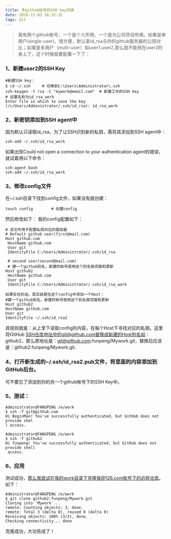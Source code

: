 ```yaml
---
title: 多github帐号的SSH key切换
date: 2016-11-02 16:32:32
tags: Git
---
```


>我有两个github帐号，一个是个人所用，一个是为公司项目所用。如果是单用户(single-user)，很方便，默认拿id_rsa与你的github服务器的公钥对比；如果是多用户（multi-user）如user1,user2,那么就不能用在user2的身上了，这个时候就要配置一下了：

### 1、新建user2的SSH Key


	#新建SSH key：
	$ cd ~/.ssh     # 切换到C:\Users\Administrator\.ssh
	ssh-keygen -t rsa -C "mywork@email.com"  # 新建工作的SSH key
	# 设置名称为id_rsa_work
	Enter file in which to save the key (/c/Users/Administrator/.ssh/id_rsa): id_rsa_work

<!--more-->

### 2、新密钥添加到SSH agent中

因为默认只读取id_rsa，为了让SSH识别新的私钥，需将其添加到SSH agent中：
 
	ssh-add ~/.ssh/id_rsa_work

如果出现Could not open a connection to your authentication agent的错误，就试着用以下命令：

	ssh-agent bash
	ssh-add ~/.ssh/id_rsa_work


### 3、修改config文件
 在~/.ssh目录下找到config文件，如果没有就创建：

	touch config        # 创建config

然后修改如下：
 我的config配置如下：

	# 该文件用于配置私钥对应的服务器
	# Default github user(first@mail.com)
	Host github.com
	 HostName github.com
	 User git
	 IdentityFile C:/Users/Administrator/.ssh/id_rsa
	
	 # second user(second@mail.com)
	 # 建一个github别名，新建的帐号使用这个别名做克隆和更新
	Host github2
	 HostName github.com
	 User git
	 IdentityFile C:/Users/Administrator/.ssh/id_rsa_work
	
	如果存在的话，其实就是往这个config中添加一个Host：
	#建一个github别名，新建的帐号使用这个别名做克隆和更新
	Host github2
	HostName github.com
	User git
	IdentityFile ~/.ssh/id_rsa2


其规则就是：从上至下读取config的内容，在每个Host下寻找对应的私钥。这里将GitHub SSH仓库地址中的git@github.com替换成新建的Host别名如：github2，那么原地址是：git@github.com:funpeng/Mywork.git，替换后应该是：github2:funpeng/Mywork.git.

### 4、打开新生成的~/.ssh/id_rsa2.pub文件，将里面的内容添加到GitHub后台。

可不要忘了添加到你的另一个github帐号下的SSH Key中。

### 5、测试：

	Administrator@FANGPENG /e/work
	$ ssh -T git@github.com
	Hi BeginMan! You've successfully authenticated, but GitHub does not provide shel
	l access.
	
	Administrator@FANGPENG /e/work
	$ ssh -T github2
	Hi funpeng! You've successfully authenticated, but GitHub does not provide shell
	 access.


### 6、应用

测试成功，那么我尝试在我的work目录下克隆我@126.com账号下的远程仓库。如下：

	Administrator@FANGPENG /e/work
	$ git clone github2:funpeng/Mywork.git
	Cloning into 'Mywork'...
	remote: Counting objects: 3, done.
	remote: Total 3 (delta 0), reused 0 (delta 0)
	Receiving objects: 100% (3/3), done.
	Checking connectivity... done
  

克隆成功，大功告成了！